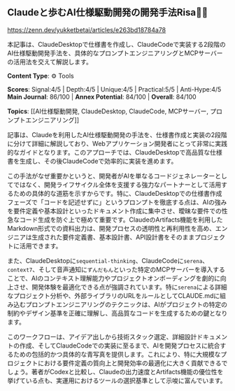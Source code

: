 ## Claudeと歩むAI仕様駆動開発の開発手法Risa🏃‍♂️

https://zenn.dev/yukketbetai/articles/e263bd18784a78

本記事は、ClaudeDesktopで仕様書を作成し、ClaudeCodeで実装する2段階のAI仕様駆動開発手法を、具体的なプロンプトエンジニアリングとMCPサーバーの活用法を交えて解説します。

**Content Type**: ⚙️ Tools

**Scores**: Signal:4/5 | Depth:4/5 | Unique:4/5 | Practical:5/5 | Anti-Hype:4/5
**Main Journal**: 86/100 | **Annex Potential**: 84/100 | **Overall**: 84/100

**Topics**: [[AI仕様駆動開発, ClaudeDesktop, ClaudeCode, MCPサーバー, プロンプトエンジニアリング]]

記事は、Claudeを利用したAI仕様駆動開発の手法を、仕様書作成と実装の2段階に分けて詳細に解説しており、Webアプリケーション開発者にとって非常に実践的なガイドとなります。このアプローチでは、ClaudeDesktopで高品質な仕様書を生成し、その後ClaudeCodeで効率的に実装を進めます。

この手法がなぜ重要かというと、開発者がAIを単なるコードジェネレーターとしてではなく、開発ライフサイクル全体を支援する強力なパートナーとして活用するための具体的な道筋を示すからです。特に、ClaudeDesktopでの仕様書作成フェーズで「コードを記述せずに」というプロンプトを徹底する点は、AIの強みを要件定義や基本設計といったドキュメント作成に集中させ、曖昧な要件での性急なコード生成を防ぐ上で極めて重要です。ClaudeのArtifacts機能を利用したMarkdown形式での資料出力は、開発プロセスの透明性と再利用性を高め、エンジニアは生成された要件定義書、基本設計書、API設計書をそのままプロジェクトに活用できます。

また、ClaudeDesktopに`sequential-thinking`、ClaudeCodeに`serena`、`context7`、そして音声通知に`ずんだもん`といった特定のMCPサーバーを導入することで、AIのコンテキスト理解能力やプロジェクトオンボーディングを劇的に向上させ、開発体験を最適化できる点が強調されています。特に`serena`による詳細なプロジェクト分析や、外部ライブラリのURLをルールとしてCLAUDE.mdに組み込むプロンプトエンジニアリングのテクニックは、AIがプロジェクトの特定の制約やデザイン基準を正確に理解し、高品質なコードを生成するための鍵となります。

このワークフローは、アイデア出しから技術スタック選定、詳細設計ドキュメントの作成、そしてClaudeCodeでの実装に至るまで、AIを開発プロセスに統合するための包括的かつ具体的な青写真を提供します。これにより、特に大規模なプロジェクトにおける要件定義の質向上と開発効率の最適化に大きく貢献できるでしょう。著者がCodexと比較し、Claudeの出力速度とArtifacts機能の優位性を挙げている点も、実運用におけるツールの選択基準として示唆に富んでいます。